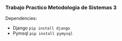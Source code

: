 ### Trabajo Practico Metodologia de Sistemas 3

Dependencies:
- Django `pip install django`
- Pymsql `pip install pymysql`



  
